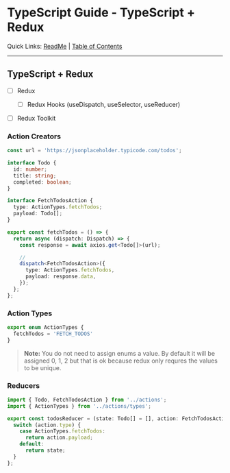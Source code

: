 # TypeScript Guide - TypeScript + Redux
Quick Links: [ReadMe](../README.md) | [Table of Contents](00-index.md)

---

## TypeScript + Redux

 - [ ] Redux
   - [ ] Redux Hooks (useDispatch, useSelector, useReducer)
 - [ ] Redux Toolkit


### Action Creators

```ts
const url = 'https://jsonplaceholder.typicode.com/todos';

interface Todo {
  id: number;
  title: string;
  completed: boolean;
}

interface FetchTodosAction {
  type: ActionTypes.fetchTodos;
  payload: Todo[];
}

export const fetchTodos = () => {
  return async (dispatch: Dispatch) => {
    const response = await axios.get<Todo[]>(url);

    // 
    dispatch<FetchTodosAction>({
      type: ActionTypes.fetchTodos,
      payload: response.data,
    });
  };
};
```

### Action Types

```ts
export enum ActionTypes {
  fetchTodos = 'FETCH_TODOS'
}
```

>**Note:** You do not need to assign enums a value. By default it will be assigned 0, 1, 2 but that is ok because redux only requres the values to be unique.


### Reducers

```ts
import { Todo, FetchTodosAction } from '../actions';
import { ActionTypes } from '../actions/types';

export const todosReducer = (state: Todo[] = [], action: FetchTodosAction) => {
  switch (action.type) {
    case ActionTypes.fetchTodos:
      return action.payload;
    default:
      return state;
  }
};
```